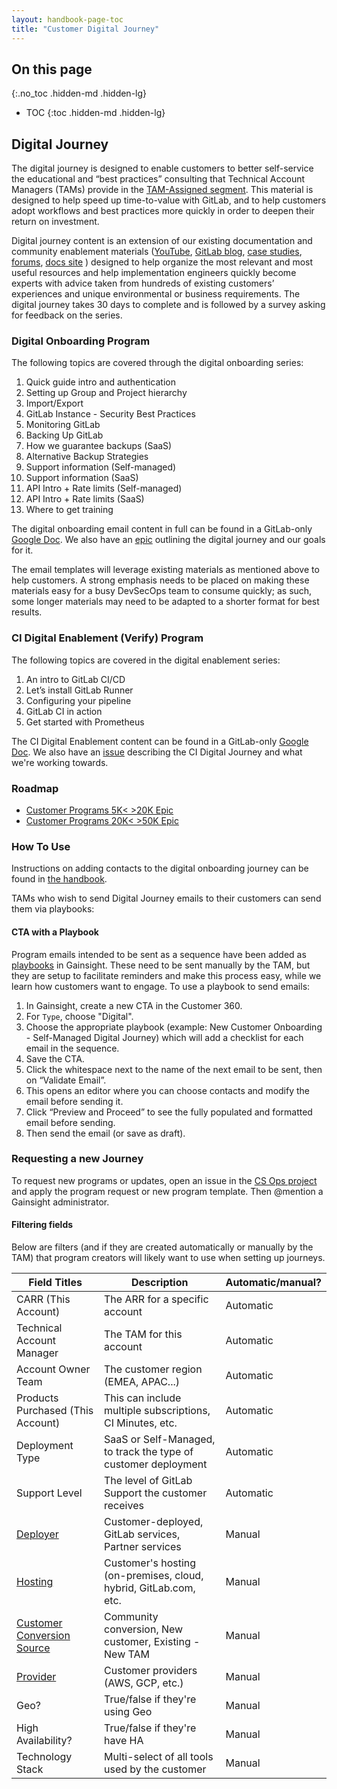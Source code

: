 ```yaml
---
layout: handbook-page-toc
title: "Customer Digital Journey"
---
```


## On this page
{:.no_toc .hidden-md .hidden-lg}

- TOC
{:toc .hidden-md .hidden-lg}


## Digital Journey 

The digital journey is designed to enable customers to better self-service the educational and “best practices” consulting that Technical Account Managers (TAMs) provide in the [TAM-Assigned segment](/handbook/customer-success/tam/customer-segments-and-metrics/#tam-assigned-segment). This material is designed to help speed up time-to-value with GitLab, and to help customers adopt workflows and best practices more quickly in order to deepen their return on investment.

Digital journey content is an extension of our existing documentation and community enablement materials ([YouTube](https://www.youtube.com/channel/UCnMGQ8QHMAnVIsI3xJrihhg), [GitLab blog](https://about.gitlab.com/blog/), [case studies](https://about.gitlab.com/customers/), [forums](https://forum.gitlab.com/), [docs site](https://docs.gitlab.com/) ) designed to help organize the most relevant and most useful resources and help implementation engineers quickly become experts with advice taken from hundreds of existing customers’ experiences and unique environmental or business requirements.  The digital journey takes 30 days to complete and is followed by a survey asking for feedback on the series.

### Digital Onboarding Program

The following topics are covered through the digital onboarding series:
1. Quick guide intro and authentication
1. Setting up Group and Project hierarchy
1. Import/Export
1. GitLab Instance - Security Best Practices
1. Monitoring GitLab
1. Backing Up GitLab
1. How we guarantee backups (SaaS)
1. Alternative Backup Strategies
1. Support information (Self-managed)
1. Support information (SaaS)
1. API Intro + Rate limits (Self-managed)
1. API Intro + Rate limits (SaaS)
1. Where to get training

The digital onboarding email content in full can be found in a GitLab-only [Google Doc](https://docs.google.com/document/d/1yosBBsBqvsgBYCqkn7zv9-YsT5sTynB6khRZJi8IhPE/edit?usp=sharing). We also have an [epic](https://gitlab.com/groups/gitlab-com/customer-success/-/epics/65) outlining the digital journey and our goals for it.

The email templates will leverage existing materials as mentioned above to help customers. A strong emphasis needs to be placed on making these materials easy for a busy DevSecOps team to consume quickly; as such, some longer materials may need to be adapted to a shorter format for best results.

### CI Digital Enablement (Verify) Program

The following topics are covered in the digital enablement series:
1. An intro to GitLab CI/CD
1. Let’s install GitLab Runner
1. Configuring your pipeline
1. GitLab CI in action
1. Get started with Prometheus

The CI Digital Enablement content can be found in a GitLab-only [Google Doc](https://docs.google.com/document/d/1otgcT0U4tbZJ5cGkvpzmCG7EKuSF19cR7EoPkTtRMzY/edit?usp=sharing). We also have an [issue](https://gitlab.com/gitlab-com/customer-success/okrs/-/issues/115) describing the CI Digital Journey and what we're working towards.

### Roadmap

- [Customer Programs 5K< >20K Epic](https://gitlab.com/groups/gitlab-com/sales-team/field-operations/-/epics/27)
- [Customer Programs 20K< >50K Epic](https://gitlab.com/groups/gitlab-com/-/epics/1384)

### How To Use

Instructions on adding contacts to the digital onboarding journey can be found in [the handbook](/handbook/customer-success/tam/digital-journey/nominating-contacts-for-the-digital-journey/).

TAMs who wish to send Digital Journey emails to their customers can send them via playbooks:

#### CTA with a Playbook

Program emails intended to be sent as a sequence have been added as [playbooks](/handbook/customer-success/tam/gainsight/#ctas) in Gainsight. These need to be sent manually by the TAM, but they are setup to facilitate reminders and make this process easy, while we learn how customers want to engage. To use a playbook to send emails:

1. In Gainsight, create a new CTA in the Customer 360.
1. For `Type`, choose "Digital".
1. Choose the appropriate playbook (example: New Customer Onboarding - Self-Managed Digital Journey) which will add a checklist for each email in the sequence.
1. Save the CTA.
1. Click the whitespace next to the name of the next email to be sent, then on “Validate Email”.
1. This opens an editor where you can choose contacts and modify the email before sending it.
1. Click “Preview and Proceed” to see the fully populated and formatted email before sending.
1. Then send the email (or save as draft).   

### Requesting a new Journey
 
To request new programs or updates, open an issue in the [CS Ops project](https://gitlab.com/gitlab-com/sales-team/field-operations/customer-success-operations/-/issues) and apply the program request or new program template. Then @mention a Gainsight administrator.

#### Filtering fields
 
Below are filters (and if they are created automatically or manually by the TAM) that program creators will likely want to use when setting up journeys.

| Field Titles                      | Description                         | Automatic/manual? |
| --------------------------------- | ------------------------------------| ----------------- |
| CARR (This Account)               | The ARR for a specific account      | Automatic         |
| Technical Account Manager         | The TAM for this account            | Automatic         |
| Account Owner Team                | The customer region (EMEA, APAC...) | Automatic         |
| Products Purchased (This Account) | This can include multiple subscriptions, CI Minutes, etc. | Automatic |
| Deployment Type                   | SaaS or Self-Managed, to track the type of customer deployment | Automatic |
| Support Level                     | The level of GitLab Support the customer receives | Automatic |
| [Deployer](/handbook/customer-success/tam/gainsight/deployment-types/#deployer) | Customer-deployed, GitLab services, Partner services | Manual |
| [Hosting](/handbook/customer-success/tam/gainsight/deployment-types/#hosting)   | Customer's hosting (on-premises, cloud, hybrid, GitLab.com, etc. | Manual |
| [Customer Conversion Source](/handbook/customer-success/tam/gainsight/deployment-types/#customer-conversion-source) | Community conversion, New customer, Existing - New TAM | Manual |
| [Provider](/handbook/customer-success/tam/gainsight/deployment-types/#provider) | Customer providers (AWS, GCP, etc.) | Manual |
| Geo?                              | True/false if they're using Geo     | Manual            |
| High Availability?                | True/false if they're have HA       | Manual            |
| Technology Stack                  | Multi-select of all tools used by the customer | Manual |

